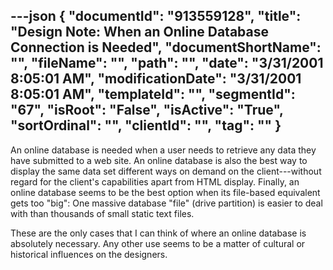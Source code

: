 ---json
{
  "documentId": "913559128",
  "title": "Design Note: When an Online Database Connection is Needed",
  "documentShortName": "",
  "fileName": "",
  "path": "",
  "date": "3/31/2001 8:05:01 AM",
  "modificationDate": "3/31/2001 8:05:01 AM",
  "templateId": "",
  "segmentId": "67",
  "isRoot": "False",
  "isActive": "True",
  "sortOrdinal": "",
  "clientId": "",
  "tag": ""
}
---

An online database is needed when a user needs to retrieve any data they have submitted to a web site. An online database is also the best way to display the same data set different ways on demand on the client---without regard for the client's capabilities apart from HTML display. Finally, an online database seems to be the best option when its file-based equivalent gets too &quot;big&quot;: One massive database &quot;file&quot; (drive partition) is easier to deal with than thousands of small static text files.

These are the only cases that I can think of where an online database is absolutely necessary. Any other use seems to be a matter of cultural or historical influences on the designers.
